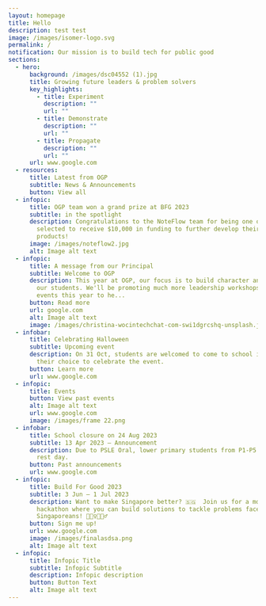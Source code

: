 ```yaml
---
layout: homepage
title: Hello
description: test test
image: /images/isomer-logo.svg
permalink: /
notification: Our mission is to build tech for public good
sections:
  - hero:
      background: /images/dsc04552 (1).jpg
      title: Growing future leaders & problem solvers
      key_highlights:
        - title: Experiment
          description: ""
          url: ""
        - title: Demonstrate
          description: ""
          url: ""
        - title: Propagate
          description: ""
          url: ""
      url: www.google.com
  - resources:
      title: Latest from OGP
      subtitle: News & Announcements
      button: View all
  - infopic:
      title: OGP team won a grand prize at BFG 2023
      subtitle: in the spotlight
      description: Congratulations to the NoteFlow team for being one of the teams
        selected to receive $10,000 in funding to further develop their
        products!
      image: /images/noteflow2.jpg
      alt: Image alt text
  - infopic:
      title: A message from our Principal
      subtitle: Welcome to OGP
      description: This year at OGP, our focus is to build character and grit amongst
        our students. We'll be promoting much more leadership workshops and
        events this year to he...
      button: Read more
      url: google.com
      alt: Image alt text
      image: /images/christina-wocintechchat-com-swi1dgrcshq-unsplash.jpg
  - infobar:
      title: Celebrating Halloween
      subtitle: Upcoming event
      description: On 31 Oct, students are welcomed to come to school in a costume of
        their choice to celebrate the event.
      button: Learn more
      url: www.google.com
  - infopic:
      title: Events
      button: View past events
      alt: Image alt text
      url: www.google.com
      image: /images/frame 22.png
  - infobar:
      title: School closure on 24 Aug 2023
      subtitle: 13 Apr 2023 – Announcement
      description: Due to PSLE Oral, lower primary students from P1-P5 will be given a
        rest day.
      button: Past announcements
      url: www.google.com
  - infopic:
      title: Build For Good 2023
      subtitle: 3 Jun – 1 Jul 2023
      description: Want to make Singapore better? 🇸🇬  Join us for a month long
        hackathon where you can build solutions to tackle problems faced by
        Singaporeans! 🙋🏻‍♀️🙋🏽‍♂️
      button: Sign me up!
      url: www.google.com
      image: /images/finalasdsa.png
      alt: Image alt text
  - infopic:
      title: Infopic Title
      subtitle: Infopic Subtitle
      description: Infopic description
      button: Button Text
      alt: Image alt text
---
```

